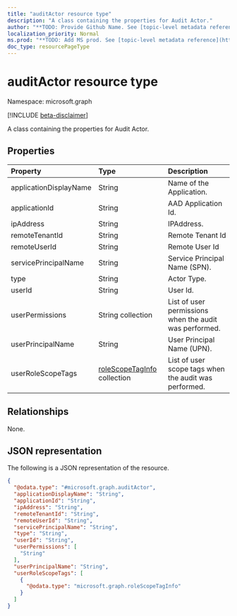 ```yaml
---
title: "auditActor resource type"
description: "A class containing the properties for Audit Actor."
author: "**TODO: Provide Github Name. See [topic-level metadata reference](https://msgo.azurewebsites.net/add/document/guidelines/metadata.html#topic-level-metadata)**"
localization_priority: Normal
ms.prod: "**TODO: Add MS prod. See [topic-level metadata reference](https://msgo.azurewebsites.net/add/document/guidelines/metadata.html#topic-level-metadata)**"
doc_type: resourcePageType
---
```


# auditActor resource type

Namespace: microsoft.graph

[!INCLUDE [beta-disclaimer](../../includes/beta-disclaimer.md)]

A class containing the properties for Audit Actor.

## Properties
|Property|Type|Description|
|:---|:---|:---|
|applicationDisplayName|String|Name of the Application.|
|applicationId|String|AAD Application Id.|
|ipAddress|String|IPAddress.|
|remoteTenantId|String|Remote Tenant Id|
|remoteUserId|String|Remote User Id|
|servicePrincipalName|String|Service Principal Name (SPN).|
|type|String|Actor Type.|
|userId|String|User Id.|
|userPermissions|String collection|List of user permissions when the audit was performed.|
|userPrincipalName|String|User Principal Name (UPN).|
|userRoleScopeTags|[roleScopeTagInfo](../resources/rolescopetaginfo.md) collection|List of user scope tags when the audit was performed.|

## Relationships
None.

## JSON representation
The following is a JSON representation of the resource.
<!-- {
  "blockType": "resource",
  "@odata.type": "microsoft.graph.auditActor"
}
-->
``` json
{
  "@odata.type": "#microsoft.graph.auditActor",
  "applicationDisplayName": "String",
  "applicationId": "String",
  "ipAddress": "String",
  "remoteTenantId": "String",
  "remoteUserId": "String",
  "servicePrincipalName": "String",
  "type": "String",
  "userId": "String",
  "userPermissions": [
    "String"
  ],
  "userPrincipalName": "String",
  "userRoleScopeTags": [
    {
      "@odata.type": "microsoft.graph.roleScopeTagInfo"
    }
  ]
}
```

